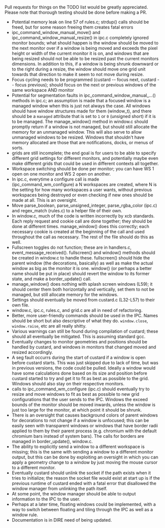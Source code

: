 Pull requests for things on the TODO list would be greatly appreciated. Please note that thorough testing should be done before making a PR.

- Potential memory leak on line 57 of rules.c; strdup() calls should be freed, but for some reason freeing them creates fatal errors
- ipc_command_window_manual_move() and ipc_command_window_manual_resize() in ipc.c completely ignored monitor bounds; what should happen is the window should be moved to the next monitor over if a window is being moved and exceeds the pixel height or width of the current monitor it is on, and windows that are being resized should not be able to be resized past the current monitors dimensions. In addition to this, if a window is being shrunk downward or to the right during a resize, the window should move one grid unit towards that direction to make it seem to not move during resize.
- Focus cycling needs to be programmed (custard -- focus next, custard -- focus previous); should focus on the next or previous windows of the same workspace AND monitor
- Potential for segmentation faults in ipc_command_window_manual_...() methods in ipc.c; an assumption is made that a focused window is a managed window when this is just not always the case. All windows should have window structures made for them (window_t), and there should be a `managed` attribute that is set to `1` or `0` (unsigned short) if it is to be managed. The manage_window() method in window.c should promptly return if a window is not managed, but should still allocate the memory for an unmanaged window. This will also serve to allow unmanaged windows to be resized. Windows that shouldn't have memory allocated are those that are notifications, docks, or menus of sorts.
- grids are still incomplete; the end goal is for users to be able to specify different grid settings for different monitors, and potentially maybe even make different grids that could be used in different contexts all together.
- Workspace switching should be done per monitor; you can have WS 1 open on one monitor and WS 2 open on another.
- In ipc.c, everytime a configure call is made (ipc_command_wm_configure) a N workspaces are created, where N is the setting for how many workspaces a user wants, without previous workspaces being destroyed or even checking if new ones should be made at all. This is an oversight.
- Move parse_boolean, parse_unsigned_integer, parse_rgba_color (ipc.c) and regex_match (rules.c) to a helper file of their own.
- In window.c, much of the code is written incorrectly by xcb standards. Each reply request and cookie call are done together; they should be done at different times. manage_window() does this correctly; each necessary cookie is created at the beginning of the call and used throughout the call as necessary. The rest of the file should do this as well.
- Fullscreen toggles do not function; these are in handlers.c, event_message_received(). fullscreen() and window() methods should be created in window.c to handle these. fullscreen() should hide the parent window (the decorations, basically) as well as make the actual window as big as the monitor it is one. window() (or perhaps a better name should be put in place) should revert the window to its former state, and make a border_update() call.
- manage_window() does nothing with splash screen windows (L59); it should center them both horizontally and vertically, set them to not be managed, but still allocate memory for the windows.
- Settings should eventually be moved from custard.c (L32-L57) to their own file.
- window.c, ipc.c, rules.c, and grid.c are all in need of refactoring.
- Better, more user-friendly commands should be used in the IPC. Names should be short but also descriptive of what they do. `window.close`, `window.raise`, etc are all really shitty.
- Various warnings can still be found during compilation of custard; these should all eventually be mitigated. This is assuming standard gcc.
- Eventually changes to monitor geometries and positions should be handled by custard, and windows in monitors that changed moved and resized accordingly.
- A seg fault occurrs during the start of custard if a window is open before custard starts. This was just skipped due to lack of time, but was in previous versions, the code could be pulled. Ideally a window would have some calculations done based on its size and position before custard started to try and get it to fit as best as possible to the grid. Windows should also stay on their respective monitors.
- calls to ipc_command_wm_configure (ipc.c) should eventually try to resize and move windows to fit as best as possible to new grid configurations that the user sends to the IPC. Windows the exceed bounds of the monitor should be moved inwards, unless the window is just too large for the monitor, at which point it should be shrunk.
- There is an oversight that causes background colors of parent windows for decorations to not change if a window is unfocused; this can be easily seen with transparent windows or windows that have border radii applied to them by their parent process (e.g. chromium with the default chromium bars instead of system bars). The calls for borders are managed in border_update(), window.c.
- The ability to explicitly send a window to a different workspace is missing; this is the same with sending a window to a different monitor output, but this can be done by exploiting an oversight in which you can apply a geometry change to a window by just moving the mouse cursor to a different monitor.
- Eventually custard should unlink the socket if the path exists when it tries to initialize; the reason the socket file would exist at start up is if the previous runtime of custard ended with a fatal error that disallowed the window manager from unlinking the path itself.
- At some point, the window manager should be able to output information to the IPC to the user.
- Perhaps at a later time, floating windows could be implemented, with a way to switch between floating and tiling through the IPC as well as a window rule.
- Documentation is in DIRE need of being updated.
